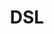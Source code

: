 ---
  title: DSL
  menu:
    main:
      weight: 1
      name: DSL
      parent: Internet
      pre: Menu omschrijving
      post: fa-laptop
---